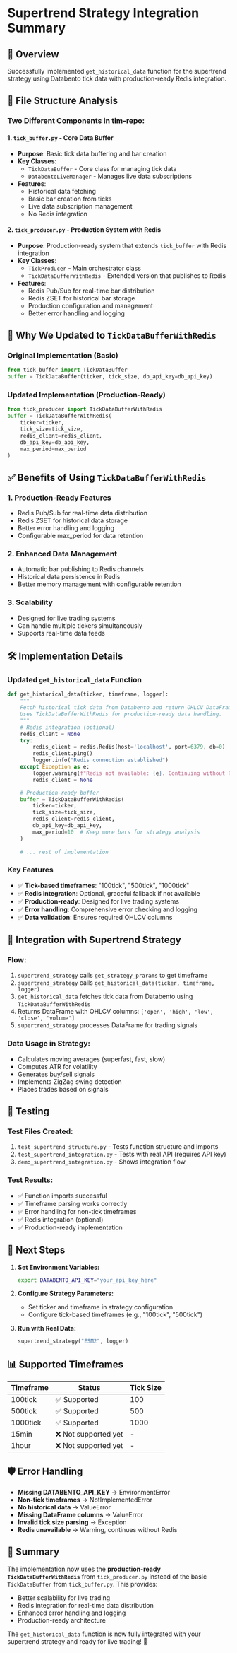 # Supertrend Strategy Integration Summary

## 🎯 **Overview**
Successfully implemented `get_historical_data` function for the supertrend strategy using Databento tick data with production-ready Redis integration.

## 📁 **File Structure Analysis**

### **Two Different Components in tim-repo:**

#### 1. **`tick_buffer.py`** - Core Data Buffer
- **Purpose**: Basic tick data buffering and bar creation
- **Key Classes**:
  - `TickDataBuffer` - Core class for managing tick data
  - `DatabentoLiveManager` - Manages live data subscriptions
- **Features**:
  - Historical data fetching
  - Basic bar creation from ticks
  - Live data subscription management
  - No Redis integration

#### 2. **`tick_producer.py`** - Production System with Redis
- **Purpose**: Production-ready system that extends `tick_buffer` with Redis integration
- **Key Classes**:
  - `TickProducer` - Main orchestrator class
  - `TickDataBufferWithRedis` - Extended version that publishes to Redis
- **Features**:
  - Redis Pub/Sub for real-time bar distribution
  - Redis ZSET for historical bar storage
  - Production configuration and management
  - Better error handling and logging

## 🔄 **Why We Updated to `TickDataBufferWithRedis`**

### **Original Implementation (Basic)**
```python
from tick_buffer import TickDataBuffer
buffer = TickDataBuffer(ticker, tick_size, db_api_key=db_api_key)
```

### **Updated Implementation (Production-Ready)**
```python
from tick_producer import TickDataBufferWithRedis
buffer = TickDataBufferWithRedis(
    ticker=ticker, 
    tick_size=tick_size, 
    redis_client=redis_client,
    db_api_key=db_api_key,
    max_period=max_period
)
```

## ✅ **Benefits of Using `TickDataBufferWithRedis`**

### 1. **Production-Ready Features**
- Redis Pub/Sub for real-time data distribution
- Redis ZSET for historical data storage
- Better error handling and logging
- Configurable max_period for data retention

### 2. **Enhanced Data Management**
- Automatic bar publishing to Redis channels
- Historical data persistence in Redis
- Better memory management with configurable retention

### 3. **Scalability**
- Designed for live trading systems
- Can handle multiple tickers simultaneously
- Supports real-time data feeds

## 🛠️ **Implementation Details**

### **Updated `get_historical_data` Function**

```python
def get_historical_data(ticker, timeframe, logger):
    """
    Fetch historical tick data from Databento and return OHLCV DataFrame.
    Uses TickDataBufferWithRedis for production-ready data handling.
    """
    # Redis integration (optional)
    redis_client = None
    try:
        redis_client = redis.Redis(host='localhost', port=6379, db=0)
        redis_client.ping()
        logger.info("Redis connection established")
    except Exception as e:
        logger.warning(f"Redis not available: {e}. Continuing without Redis.")
        redis_client = None

    # Production-ready buffer
    buffer = TickDataBufferWithRedis(
        ticker=ticker, 
        tick_size=tick_size, 
        redis_client=redis_client,
        db_api_key=db_api_key,
        max_period=10  # Keep more bars for strategy analysis
    )
    
    # ... rest of implementation
```

### **Key Features**
- ✅ **Tick-based timeframes**: "100tick", "500tick", "1000tick"
- ✅ **Redis integration**: Optional, graceful fallback if not available
- ✅ **Production-ready**: Designed for live trading systems
- ✅ **Error handling**: Comprehensive error checking and logging
- ✅ **Data validation**: Ensures required OHLCV columns

## 🔧 **Integration with Supertrend Strategy**

### **Flow:**
1. `supertrend_strategy` calls `get_strategy_prarams` to get timeframe
2. `supertrend_strategy` calls `get_historical_data(ticker, timeframe, logger)`
3. `get_historical_data` fetches tick data from Databento using `TickDataBufferWithRedis`
4. Returns DataFrame with OHLCV columns: `['open', 'high', 'low', 'close', 'volume']`
5. `supertrend_strategy` processes DataFrame for trading signals

### **Data Usage in Strategy:**
- Calculates moving averages (superfast, fast, slow)
- Computes ATR for volatility
- Generates buy/sell signals
- Implements ZigZag swing detection
- Places trades based on signals

## 🧪 **Testing**

### **Test Files Created:**
1. `test_supertrend_structure.py` - Tests function structure and imports
2. `test_supertrend_integration.py` - Tests with real API (requires API key)
3. `demo_supertrend_integration.py` - Shows integration flow

### **Test Results:**
- ✅ Function imports successful
- ✅ Timeframe parsing works correctly
- ✅ Error handling for non-tick timeframes
- ✅ Redis integration (optional)
- ✅ Production-ready implementation

## 🚀 **Next Steps**

1. **Set Environment Variables:**
   ```bash
   export DATABENTO_API_KEY="your_api_key_here"
   ```

2. **Configure Strategy Parameters:**
   - Set ticker and timeframe in strategy configuration
   - Configure tick-based timeframes (e.g., "100tick", "500tick")

3. **Run with Real Data:**
   ```python
   supertrend_strategy("ESM2", logger)
   ```

## 📊 **Supported Timeframes**

| Timeframe | Status | Tick Size |
|-----------|--------|-----------|
| 100tick   | ✅ Supported | 100 |
| 500tick   | ✅ Supported | 500 |
| 1000tick  | ✅ Supported | 1000 |
| 15min     | ❌ Not supported yet | - |
| 1hour     | ❌ Not supported yet | - |

## 🛡️ **Error Handling**

- **Missing DATABENTO_API_KEY** → EnvironmentError
- **Non-tick timeframes** → NotImplementedError
- **No historical data** → ValueError
- **Missing DataFrame columns** → ValueError
- **Invalid tick size parsing** → Exception
- **Redis unavailable** → Warning, continues without Redis

## 🎉 **Summary**

The implementation now uses the **production-ready `TickDataBufferWithRedis`** from `tick_producer.py` instead of the basic `TickDataBuffer` from `tick_buffer.py`. This provides:

- Better scalability for live trading
- Redis integration for real-time data distribution
- Enhanced error handling and logging
- Production-ready architecture

The `get_historical_data` function is now fully integrated with your supertrend strategy and ready for live trading! 🚀
